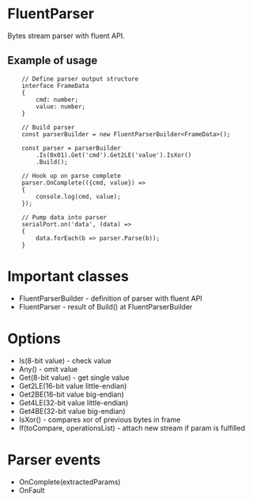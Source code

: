 # FluentParser

Bytes stream parser with fluent API.

## Example of usage

```
    // Define parser output structure
    interface FrameData
    {
        cmd: number;
        value: number;
    }

    // Build parser
    const parserBuilder = new FluentParserBuilder<FrameData>();

    const parser = parserBuilder
        .Is(0x01).Get('cmd').Get2LE('value').IsXor()
        .Build();

    // Hook up on parse complete 
    parser.OnComplete(({cmd, value}) =>
    {
        console.log(cmd, value);
    });

    // Pump data into parser
    serialPort.on('data', (data) =>
    {
        data.forEach(b => parser.Parse(b));
    }
```

# Important classes
- FluentParserBuilder<T> - definition of parser with fluent API
- FluentParser<T> - result of Build() at FluentParserBuilder

# Options
- Is(8-bit value) - check value
- Any() - omit value
- Get(8-bit value) - get single value
- Get2LE(16-bit value little-endian)
- Get2BE(16-bit value big-endian)
- Get4LE(32-bit value little-endian)
- Get4BE(32-bit value big-endian)
- IsXor() - compares xor of previous bytes in frame
- If(toCompare, operationsList) - attach new stream if param is fulfilled

# Parser events
- OnComplete(extractedParams)
- OnFault